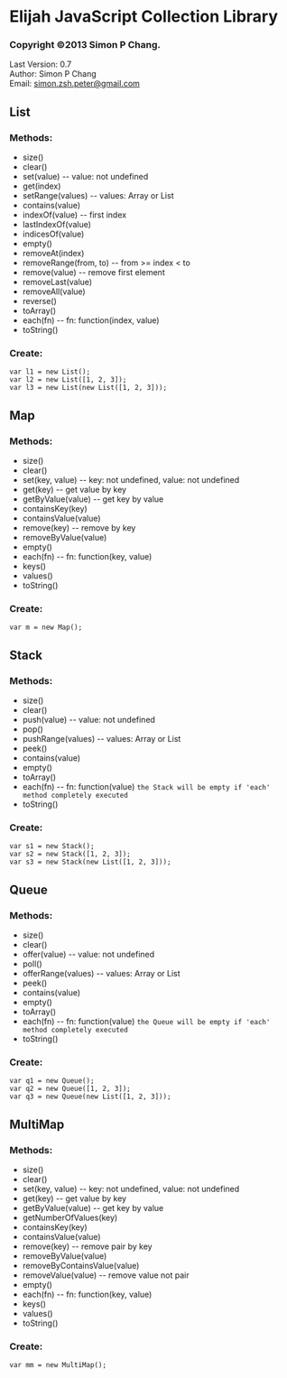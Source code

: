 Elijah JavaScript Collection Library
====================================
### Copyright ©2013 Simon P Chang.
Last Version: 0.7<br>
Author: Simon P Chang<br>
Email: simon.zsh.peter@gmail.com

List
----
### Methods:

* size()
* clear()
* set(value) -- value: not undefined
* get(index)
* setRange(values) -- values: Array or List
* contains(value)
* indexOf(value) -- first index
* lastIndexOf(value)
* indicesOf(value)
* empty()
* removeAt(index)
* removeRange(from, to) -- from >= index < to
* remove(value) -- remove first element
* removeLast(value)
* removeAll(value)
* reverse()
* toArray()
* each(fn) -- fn: function(index, value)
* toString()

### Create:

    var l1 = new List();
	var l2 = new List([1, 2, 3]);
	var l3 = new List(new List([1, 2, 3]));

Map
---
### Methods:

* size()
* clear()
* set(key, value) -- key: not undefined, value: not undefined
* get(key) -- get value by key
* getByValue(value) -- get key by value
* containsKey(key)
* containsValue(value)
* remove(key) -- remove by key
* removeByValue(value)
* empty()
* each(fn) -- fn: function(key, value)
* keys()
* values()
* toString()

### Create:

    var m = new Map();

Stack
-----
### Methods:

* size()
* clear()
* push(value) -- value: not undefined
* pop()
* pushRange(values) -- values: Array or List
* peek()
* contains(value)
* empty()
* toArray()
* each(fn) -- fn: function(value) `the Stack will be empty if 'each' method completely executed`
* toString()

### Create:

    var s1 = new Stack();
	var s2 = new Stack([1, 2, 3]);
	var s3 = new Stack(new List([1, 2, 3]));

Queue
-----
### Methods:

* size()
* clear()
* offer(value) -- value: not undefined
* poll()
* offerRange(values) -- values: Array or List
* peek()
* contains(value)
* empty()
* toArray()
* each(fn) -- fn: function(value) `the Queue will be empty if 'each' method completely executed`
* toString()

### Create:

    var q1 = new Queue();
	var q2 = new Queue([1, 2, 3]);
	var q3 = new Queue(new List([1, 2, 3]));

MultiMap
--------
### Methods:

* size()
* clear()
* set(key, value) -- key: not undefined, value: not undefined
* get(key) -- get value by key
* getByValue(value) -- get key by value
* getNumberOfValues(key)
* containsKey(key)
* containsValue(value)
* remove(key) -- remove pair by key
* removeByValue(value)
* removeByContainsValue(value)
* removeValue(value) -- remove value not pair
* empty()
* each(fn) -- fn: function(key, value)
* keys()
* values()
* toString()

### Create:

    var mm = new MultiMap();
